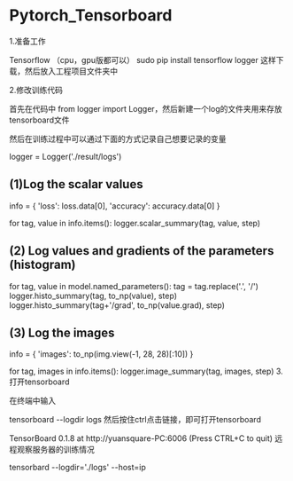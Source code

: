 # Pytorch_Tensorboard


1.准备工作

Tensorflow （cpu，gpu版都可以） sudo pip install tensorflow logger 这样下载，然后放入工程项目文件夹中

2.修改训练代码

首先在代码中 from logger import Logger，然后新建一个log的文件夹用来存放tensorboard文件

然后在训练过程中可以通过下面的方式记录自己想要记录的变量

logger = Logger('./result/logs')

## (1)Log the scalar values

info = { 'loss': loss.data[0], 'accuracy': accuracy.data[0] }

for tag, value in info.items(): logger.scalar_summary(tag, value, step)


##  (2) Log values and gradients of the parameters (histogram)

for tag, value in model.named_parameters(): tag = tag.replace('.', '/') logger.histo_summary(tag, to_np(value), step) logger.histo_summary(tag+'/grad', to_np(value.grad), step)


##  (3) Log the images

info = { 'images': to_np(img.view(-1, 28, 28)[:10]) }

for tag, images in info.items(): logger.image_summary(tag, images, step) 3.打开tensorboard

在终端中输入

tensorboard --logdir logs 然后按住ctrl点击链接，即可打开tensorboard

TensorBoard 0.1.8 at http://yuansquare-PC:6006 (Press CTRL+C to quit) 远程观察服务器的训练情况

tensorbard --logdir='./logs' --host=ip
